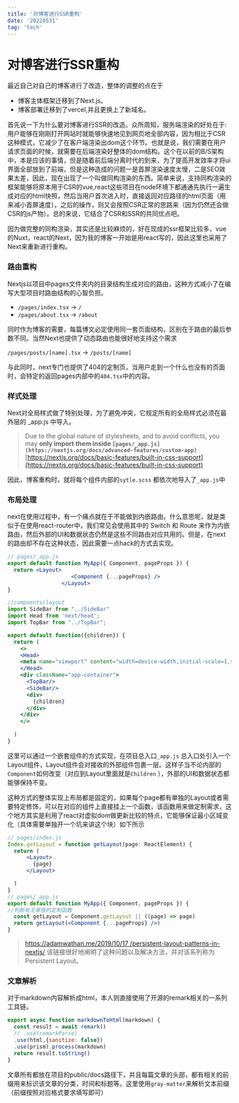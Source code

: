 ```yaml
---
title: '对博客进行SSR重构'
date: '20220531'
tag: 'tech'
---
```

# 对博客进行SSR重构

最近自己对自己的博客进行了改造，整体的调整的点在于

- 博客主体框架迁移到了Next.js。
- 博客部署迁移到了vercel,并且更换上了新域名。

首先说一下为什么要对博客进行SSR的改造。众所周知，服务端渲染的好处在于: 用户能够在刚刚打开网站时就能够快速地见到网页地全部内容，因为相比于CSR这种模式，它减少了在客户端渲染出dom这个环节。也就是说，我们需要在用户请求页面的时候，就需要在后端渲染好整体的dom结构。这个在以前的B/S架构中，本是应该的事情，但是随着前后端分离时代的到来，为了提高开发效率才将ui界面全部放到了前端，但是这种造成的问题一是首屏渲染速度太慢，二是SEO效果太差，因此，现在出现了一个叫做同构渲染的东西。简单来说，支持同构渲染的框架能够将原本用于CSR的vue,react这些项目在node环境下都通通先执行一遍生成对应的html快照，然后当用户首次进入时，直接返回对应路径的html页面（用来减小首屏速度），之后的操作，则又会按照CSR正常的思路来（因为仍然还会做CSR的js产物）。总的来说，它结合了CSR和SSR的共同优点吧。

因为做完整的同构渲染，其实还是比较麻烦的，好在现成的ssr框架比较多，vue的Nuxt，react的Next，因为我的博客一开始是用react写的，因此这里也采用了Next来重新进行重构。

### **路由重构**

Nextjs以项目中pages文件夹内的目录结构生成对应的路由，这种方式减小了在编写大型项目时路由结构的心智负担。

- `/pages/index.tsx`  → `/`
- `/pages/about.tsx` → `/about`

同时作为博客的需要，每篇博文必定使用同一套页面结构，区别在于路由的最后参数不同。当然Next也提供了动态路由也能很好地支持这个需求

`/pages/posts/[name].tsx` → `/posts/[name]`

与此同时，next专门也提供了404的定制页，当用户走到一个什么也没有的页面时，会特定的返回pages内部中的`404.tsx`中的内容。

### 样式处理

Next对全局样式做了特别处理，为了避免冲突，它规定所有的全局样式必须在最外层的 _app.js 中导入。

> Due to the global nature of stylesheets, and to avoid conflicts, you may **only import them inside `[pages/_app.js](https://nextjs.org/docs/advanced-features/custom-app)`** [https://nextjs.org/docs/basic-features/built-in-css-support](https://nextjs.org/docs/basic-features/built-in-css-support)
> 

因此，博客重构时，就将每个组件内部的`sytle.scss` 都依次地导入了`_app.js`中

### 布局处理

next在使用过程中，有一个痛点就在于不能做到内嵌路由。什么意思呢，就是类似于在使用react-router中，我们常见会使用其中的 Switch 和 Route 来作为内嵌路由，然后外部的UI和数据状态仍然是这些不同路由对应共用的。但是，在next的路由却不存在这种状态，因此需要一点hack的方式去实现。

```jsx
// pages/_app.js
export default function MyApp({ Component, pageProps }) {
  return <Layout>
					<Component {...pageProps} />
				 </Layout>
}

```

```jsx
//compoents/layout
import SideBar from "../SideBar"
import Head from 'next/head';
import TopBar from "../TopBar";

export default function({children}) {
  return (
    <>
    <Head>
    <meta name="viewport" content="width=device-width,initial-scale=1,shrink-to-fit=no"/>
    </Head>
    <div className="app-container">
      <TopBar/>
      <SideBar/>
      <div>
        {children}
      </div>
    </div>
    </>
    
  )
}
```

这里可以通过一个嵌套组件的方式实现，在项目总入口`_app.js` 总入口处引入一个Layout组件，Layout组件会对接收的外部组件包裹一层。这样子当不论内部的`Component`如何改变（对应到Layout里面就是`Children` ），外部的UI和数据状态都能够保持不变。

这种方式的整体实现上布局都是固定的，如果每个page都有单独的Layout或者需要特定修饰，可以在对应的组件上直接挂上一个函数，该函数用来做定制需求，这个地方其实是利用了react对虚拟dom做更新比较的特点，它能够保证最小区域变化（具体需要单独开一个坑来讲这个块）如下所示

```jsx
// pages/index.js
Index.getLayout = function getLayout(page: ReactElement) {
  return (
      <Layout>
        {page}
      </Layout>

  )
}
// pages/_app.js
export default function MyApp({ Component, pageProps }) {
//判断有无单独的定制函数
  const getLayout = Component.getLayout || ((page) => page)
  return getLayout(<Component {...pageProps} />)
}
```

> [https://adamwathan.me/2019/10/17
> /persistent-layout-patterns-in-nextjs/](https://adamwathan.me/2019/10/17/persistent-layout-patterns-in-nextjs/) 该链接很好地阐明了这种问题以及解决方法，并对该系列称为Persistent Layout。
> 

### 文章解析

对于markdown内容解析成html，本人则直接使用了开源的remark相关的一系列工具链。

```jsx
export async function markdownToHtml(markdown) {
  const result = await remark()
  // .use(remarkParse)
  .use(html,{sanitize: false})
  .use(prism).process(markdown)
  return result.toString()
}
```

文章所有都放在项目的public/docs路径下，并且每篇文章的头部，都有相关的前缀用来标识该文章的分类，时间和标题等。这里使用`gray-matter`来解析文本前缀（前缀按照对应格式要求填写即可）
